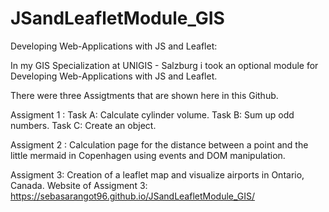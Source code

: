 # JSandLeafletModule_GIS
Developing Web-Applications with JS and Leaflet:

In my GIS Specialization at UNIGIS - Salzburg i took an optional module for Developing Web-Applications with JS and Leaflet. 

There were three Assigtments that are shown here in this Github. 

Assigment 1 : 
Task A: Calculate cylinder volume.
Task B: Sum up odd numbers.
Task C: Create an object. 

Assigment 2 : Calculation page for the distance between a point and the little
mermaid in Copenhagen using events and DOM manipulation. 

Assigment 3: Creation of a leaflet map and visualize airports in Ontario,
Canada.
Website of Assigment 3: https://sebasarangot96.github.io/JSandLeafletModule_GIS/ 

